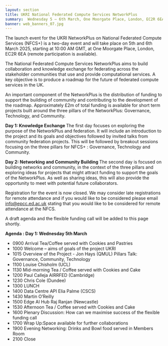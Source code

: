```yaml
---
layout: section
title: UKRI National Federated Compute Services NetworkPlus
summary:  Wednesday 5 – 6th March, One Moorgate Place, London, EC2R 6EA 
banner: web_banners_07.jpg
---
```


The launch event for the UKRI NetworkPlus on National Federated Compute Services (NFCS+) is a two-day event and will take place on 5th and 6th March 2025, starting at 10:00 AM GMT, at One Moorgate Place, London, EC2R 6EA (remote participation is available). 

The National Federated Compute Services NetworkPlus aims to build collaboration and knowledge exchange for federating across the stakeholder communities that use and provide computational services. A key objective is to produce a roadmap for the future of federated compute services in the UK.

An important component of the NetworkPlus is the distribution of funding to support the building of community and contributing to the development of the roadmap. Approximately £2m of total funding is available for short term projects built around the three pillars of the NetworkPlus: Governance, Technology, and Community.

<b>Day 1: Knowledge Exchange </b>
The first day focuses on exploring the purpose of the NetworkPlus and federation. It will include an introduction to the project and its goals and objectives followed by invited talks from community federation projects. 
This will be followed by breakout sessions focusing on the three pillars for NFCS+ : Governance, Technology and Community.

<b>Day 2: Networking and Community Building </b>
The second day is focused on building networks and community, in the context of the three pillars and exploring ideas for projects that might attract funding to support the goals of the NetworkPlus. As well as sharing ideas, this will also provide the opportunity to meet with potential future collaborators.

Registration for the event is now closed. 
We may consider late registrations for remote attendance and if you would like to be considered please email info@epcc.ed.ac.uk stating that you would like to be considered for remote attendance at the NFCS.  

A draft agenda and the flexible funding call will be added to this page shortly.

<b>Agenda : Day 1: Wednesday 5th March </b>
* 0900 Arrival Tea/Coffee served with Cookies and Pastries <nl>
* 1000 Welcome – aims of goals of the project UKRI <nl> 
* 1015 Overview of the Project - Jon Hays (QMUL) <nl>
	 Pillars Talk: Governance, Community, Technology 
* 1100 Louise Chisholm (UCL) 
* 1130 Mid-morning Tea / Coffee served with Cookies and Cake 
* 1200 Paul Calleja AIRRFED (Cambridge) 
* 1230 Chris Cole (Dundee)
* 1300 LUNCH
* 1400 Data Centre API Elia Palme (CSCS)
* 1430 Martin O’Reilly 
* 1500 Edge AI Hub Raj Ranjan (Newcastle)
* 1530 Afternoon Tea / Coffee served with Cookies and Cake  
* 1600 Plenary Discussion: How can we maximise success of the flexible funding call 
* 1700 Wrap Up:Space available for further collaborations 
* 1900 Evening Networking: Drinks and Bowl food served in Members Room 
* 2100 Close 
